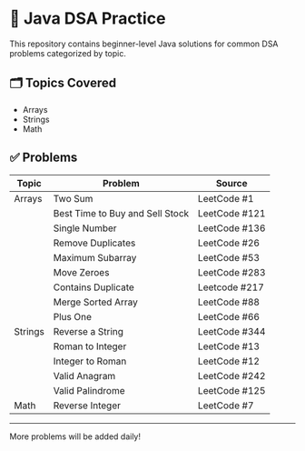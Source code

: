 # 🧠 Java DSA Practice

This repository contains beginner-level Java solutions for common DSA problems categorized by topic.

## 🗂️ Topics Covered

- Arrays
- Strings
- Math

## ✅ Problems

| Topic       | Problem                                           | Source        |
|-------------|---------------------------------------------------|------------   |
| Arrays      | Two Sum                                           | LeetCode #1   |
|             | Best Time to Buy and Sell Stock                   | LeetCode #121 |
|             | Single Number                                     | LeetCode #136 |
|             | Remove Duplicates                                 | LeetCode #26  |
|             | Maximum Subarray                                  | LeetCode #53  |
|             | Move Zeroes                                       | LeetCode #283 |
|             | Contains Duplicate                                | Leetcode #217 |
|            | Merge Sorted Array                                 | LeetCode #88  |
|             | Plus One                                          | LeetCode #66  |  
| Strings     | Reverse a String                                  | LeetCode #344 |
|             | Roman to Integer                                  | LeetCode #13  |
|             | Integer to Roman                                  | LeetCode #12  |
|             | Valid Anagram                                     | LeetCode #242 |
|             | Valid Palindrome                                  | LeetCode #125 |
| Math        | Reverse Integer                                   | LeetCode #7   |

---

More problems will be added daily!

